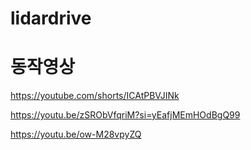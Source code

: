 # lidardrive

# 동작영상
https://youtube.com/shorts/ICAtPBVJINk


https://youtu.be/zSRObVfqriM?si=yEafjMEmHOdBgQ99


https://youtu.be/ow-M28vpyZQ
